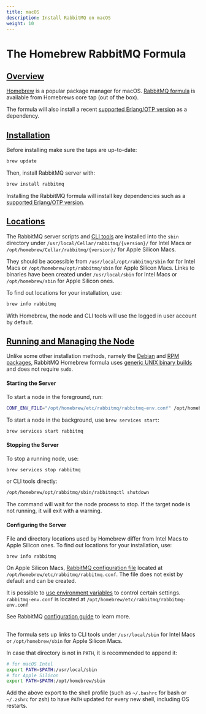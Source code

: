 ```yaml
---
title: macOS
description: Install RabbitMQ on macOS
weight: 10
---
```


<!--
Copyright (c) 2007-2023 VMware, Inc. or its affiliates.

All rights reserved. This program and the accompanying materials
are made available under the terms of the under the Apache License,
Version 2.0 (the "License”); you may not use this file except in compliance
with the License. You may obtain a copy of the License at

https://www.apache.org/licenses/LICENSE-2.0

Unless required by applicable law or agreed to in writing, software
distributed under the License is distributed on an "AS IS" BASIS,
WITHOUT WARRANTIES OR CONDITIONS OF ANY KIND, either express or implied.
See the License for the specific language governing permissions and
limitations under the License.
-->

# The Homebrew RabbitMQ Formula

## <a id="overview" class="anchor" href="#overview">Overview</a>

[Homebrew](https://brew.sh/) is a popular package manager for macOS.
[RabbitMQ formula](https://github.com/Homebrew/homebrew-core/blob/master/Formula/r/rabbitmq.rb) is available from
Homebrews core tap (out of the box).

The formula will also install a recent [supported Erlang/OTP version](./which-erlang.html)
as a dependency.


## <a id="installation" class="anchor" href="#installation">Installation</a>

Before installing make sure the taps are up-to-date:

```bash
brew update
```

Then, install RabbitMQ server with:

```bash
brew install rabbitmq
```

Installing the RabbitMQ formula will install key dependencies such as a [supported Erlang/OTP version](./which-erlang.html).

## <a id="locations" class="anchor" href="#locations">Locations</a>

The RabbitMQ server scripts and [CLI tools](./cli.html) are installed into the `sbin` directory under `/usr/local/Cellar/rabbitmq/{version}/` for Intel Macs
or `/opt/homebrew/Cellar/rabbitmq/{version}/` for Apple Silicon Macs.

They should be accessible from `/usr/local/opt/rabbitmq/sbin` for for Intel Macs or `/opt/homebrew/opt/rabbitmq/sbin` for Apple Silicon Macs.
Links to binaries have been created under `/usr/local/sbin` for Intel Macs or `/opt/homebrew/sbin` for Apple Silicon ones.

To find out locations for your installation, use:

```bash
brew info rabbitmq
```

With Homebrew, the node and CLI tools will use the logged in user account by default.


## <a id="managing-node" class="anchor" href="#managing-node">Running and Managing the Node</a>

Unlike some other installation methods, namely the [Debian](./install-debian.html) and [RPM packages](./install-rpm.html), RabbitMQ
Homebrew formula uses [generic UNIX binary builds](./install-generic-unix.html) and does not require `sudo`.

#### Starting the Server

To start a node in the foreground, run:

```bash
CONF_ENV_FILE="/opt/homebrew/etc/rabbitmq/rabbitmq-env.conf" /opt/homebrew/opt/rabbitmq/sbin/rabbitmq-server
```

To start a node in the background, use `brew services start`:

```bash
brew services start rabbitmq
```

#### Stopping the Server

To stop a running node, use:

```bash
brew services stop rabbitmq
```

or CLI tools directly:

```bash
/opt/homebrew/opt/rabbitmq/sbin/rabbitmqctl shutdown
```

The command will wait for the node process to stop. If the target node is not running,
it will exit with a warning.

#### Configuring the Server

File and directory locations used by Homebrew differ from Intel Macs to Apple Silicon ones.
To find out locations for your installation, use:

```bash
brew info rabbitmq
```

On Apple Silicon Macs, [RabbitMQ configuration file](configure.html#configuration-files) located at `/opt/homebrew/etc/rabbitmq/rabbitmq.conf`.
The file does not exist by default and can be created.

It is possible to [use environment variables](configure.html#customise-general-unix-environment) to control certain settings.
`rabbitmq-env.conf` is located at `/opt/homebrew/etc/rabbitmq/rabbitmq-env.conf`

See RabbitMQ [configuration guide](configure.html) to learn more.

## <a id="cli" class="anchor" href="#cli"></a>

The formula sets up links to CLI tools under `/usr/local/sbin` for Intel Macs or `/opt/homebrew/sbin` for Apple Silicon Macs.

In case that directory is not in `PATH`, it is recommended to append it:

```bash
# for macOS Intel
export PATH=$PATH:/usr/local/sbin
# for Apple Silicon
export PATH=$PATH:/opt/homebrew/sbin
```

Add the above export to the shell profile (such as `~/.bashrc` for bash or `~/.zshrc` for zsh)
to have `PATH` updated for every new shell, including OS restarts.

